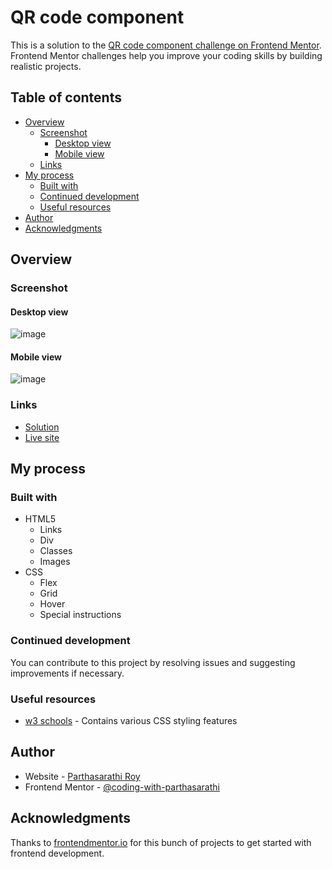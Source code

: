 # QR code component

This is a solution to the [QR code component challenge on Frontend Mentor](https://www.frontendmentor.io/challenges/qr-code-component-iux_sIO_H). Frontend Mentor challenges help you improve your coding skills by building realistic projects. 

## Table of contents

- [Overview](#overview)
  - [Screenshot](#screenshot)
    - [Desktop view](#desktop-view)
    - [Mobile view](#mobile-view)
  - [Links](#links)
- [My process](#my-process)
  - [Built with](#built-with)
  - [Continued development](#continued-development)
  - [Useful resources](#useful-resources)
- [Author](#author)
- [Acknowledgments](#acknowledgments)

## Overview

### Screenshot

#### Desktop view

![image](https://github.com/coding-with-parthasarathi/frontend-mentor-projects/assets/81622322/1550e87e-1fb2-4c40-8ce8-bcadf860857a)

#### Mobile view

![image](https://github.com/coding-with-parthasarathi/frontend-mentor-projects/assets/81622322/35c463d7-755b-4be3-924a-ae62ac5cf742)

### Links

- [Solution](https://your-solution-url.com)
- [Live site](https://coding-with-parthasarathi.github.io/qr-code/)

## My process

### Built with

- HTML5
  - Links
  - Div
  - Classes
  - Images
- CSS
  - Flex
  - Grid
  - Hover
  - Special instructions
 

### Continued development

You can contribute to this project by resolving issues and suggesting improvements if necessary.

### Useful resources

- [w3 schools](https://www.w3schools.com/css/) - Contains various CSS styling features


## Author

- Website - [Parthasarathi Roy](https://github.com/coding-with-parthasarathi)
- Frontend Mentor - [@coding-with-parthasarathi](https://www.frontendmentor.io/profile/coding-with-parthasarathi)

## Acknowledgments

Thanks to [frontendmentor.io](https://www.frontendmentor.io/home) for this bunch of projects to get started with frontend development.

